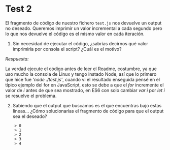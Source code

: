 # Test 2

El fragmento de código de nuestro fichero `test.js` nos devuelve un output no
deseado. Queremos imprimir un valor incremental a cada segundo pero lo que
nos devuelve el código es el mismo valor en cada iteración.

1. Sin necesidad de ejecutar el código, ¿sabrías decirnos qué valor imprimiría
   por consola el script? ¿Cuál es el motivo?

_Respuesta:_

La verdad ejecute el código antes de leer el Readme, costumbre, ya que uso
mucho la consola de Linux y tengo instado Node, así que lo primero que hice fue
_'node ./test.js'_, cuando vi el resultado enseguida pensé en el típico
ejemplo del for en JavaScript, esto se debe a que el _for_ incremente el valor de
_i_ antes de que sea mostrado, en ES6 con solo cambiar _var i_ por _let i_ se
resuelve el problema.

2. Sabiendo que el output que buscamos es el que encuentras bajo estas líneas…
   ¿Cómo solucionarías el fragmento de código para que el output sea el deseado?

```
    > 0
    > 1
    > 2
    > 3
    > 4
```

